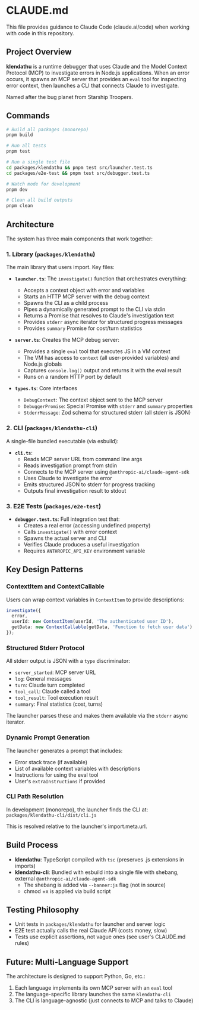 # CLAUDE.md

This file provides guidance to Claude Code (claude.ai/code) when working with code in this repository.

## Project Overview

**klendathu** is a runtime debugger that uses Claude and the Model Context Protocol (MCP) to investigate errors in Node.js applications. When an error occurs, it spawns an MCP server that provides an `eval` tool for inspecting error context, then launches a CLI that connects Claude to investigate.

Named after the bug planet from Starship Troopers.

## Commands

```bash
# Build all packages (monorepo)
pnpm build

# Run all tests
pnpm test

# Run a single test file
cd packages/klendathu && pnpm test src/launcher.test.ts
cd packages/e2e-test && pnpm test src/debugger.test.ts

# Watch mode for development
pnpm dev

# Clean all build outputs
pnpm clean
```

## Architecture

The system has three main components that work together:

### 1. Library (`packages/klendathu`)

The main library that users import. Key files:

- **`launcher.ts`**: The `investigate()` function that orchestrates everything:
  - Accepts a context object with error and variables
  - Starts an HTTP MCP server with the debug context
  - Spawns the CLI as a child process
  - Pipes a dynamically generated prompt to the CLI via stdin
  - Returns a Promise that resolves to Claude's investigation text
  - Provides `stderr` async iterator for structured progress messages
  - Provides `summary` Promise for cost/turn statistics

- **`server.ts`**: Creates the MCP debug server:
  - Provides a single `eval` tool that executes JS in a VM context
  - The VM has access to `context` (all user-provided variables) and Node.js globals
  - Captures `console.log()` output and returns it with the eval result
  - Runs on a random HTTP port by default

- **`types.ts`**: Core interfaces
  - `DebugContext`: The context object sent to the MCP server
  - `DebuggerPromise`: Special Promise with `stderr` and `summary` properties
  - `StderrMessage`: Zod schema for structured stderr (all stderr is JSON)

### 2. CLI (`packages/klendathu-cli`)

A single-file bundled executable (via esbuild):

- **`cli.ts`**:
  - Reads MCP server URL from command line args
  - Reads investigation prompt from stdin
  - Connects to the MCP server using `@anthropic-ai/claude-agent-sdk`
  - Uses Claude to investigate the error
  - Emits structured JSON to stderr for progress tracking
  - Outputs final investigation result to stdout

### 3. E2E Tests (`packages/e2e-test`)

- **`debugger.test.ts`**: Full integration test that:
  - Creates a real error (accessing undefined property)
  - Calls `investigate()` with error context
  - Spawns the actual server and CLI
  - Verifies Claude produces a useful investigation
  - Requires `ANTHROPIC_API_KEY` environment variable

## Key Design Patterns

### ContextItem and ContextCallable

Users can wrap context variables in `ContextItem` to provide descriptions:

```typescript
investigate({
  error,
  userId: new ContextItem(userId, 'The authenticated user ID'),
  getData: new ContextCallable(getData, 'Function to fetch user data')
});
```

### Structured Stderr Protocol

All stderr output is JSON with a `type` discriminator:
- `server_started`: MCP server URL
- `log`: General messages
- `turn`: Claude turn completed
- `tool_call`: Claude called a tool
- `tool_result`: Tool execution result
- `summary`: Final statistics (cost, turns)

The launcher parses these and makes them available via the `stderr` async iterator.

### Dynamic Prompt Generation

The launcher generates a prompt that includes:
- Error stack trace (if available)
- List of available context variables with descriptions
- Instructions for using the eval tool
- User's `extraInstructions` if provided

### CLI Path Resolution

In development (monorepo), the launcher finds the CLI at:
`packages/klendathu-cli/dist/cli.js`

This is resolved relative to the launcher's import.meta.url.

## Build Process

- **klendathu**: TypeScript compiled with `tsc` (preserves .js extensions in imports)
- **klendathu-cli**: Bundled with esbuild into a single file with shebang, external `@anthropic-ai/claude-agent-sdk`
  - The shebang is added via `--banner:js` flag (not in source)
  - chmod +x is applied via build script

## Testing Philosophy

- Unit tests in `packages/klendathu` for launcher and server logic
- E2E test actually calls the real Claude API (costs money, slow)
- Tests use explicit assertions, not vague ones (see user's CLAUDE.md rules)

## Future: Multi-Language Support

The architecture is designed to support Python, Go, etc.:
1. Each language implements its own MCP server with an `eval` tool
2. The language-specific library launches the same `klendathu-cli`
3. The CLI is language-agnostic (just connects to MCP and talks to Claude)
